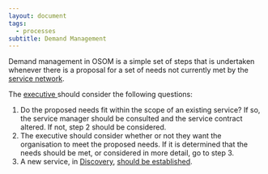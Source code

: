 ```yaml
---
layout: document
tags:
  - processes
subtitle: Demand Management
---
```


Demand management in OSOM is a simple set of steps that is undertaken whenever there is a proposal for a set of needs not currently met by the [service network](/service-network/).

The [executive ](/executive/)should consider the following questions:

1. Do the proposed needs fit within the scope of an existing service?
   If so, the service manager should be consulted and the service contract altered. If not, step 2 should be considered.
2. The executive should consider whether or not they want the organisation to meet the proposed needs.
   If it is determined that the needs should be met, or considered in more detail, go to step 3.
3. A new service, in [Discovery](/lifecycle/#discovery), [should be established](/establishing-a-new-service/).
